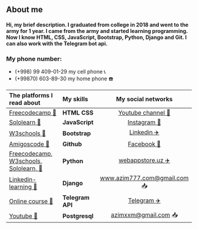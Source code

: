 ## About me 
#### Hi, my brief description. I graduated from college in 2018 and went to the army for 1 year. I came from the army and started learning programming. Now I know HTML, CSS, JavaScript, Bootstrap, Python, Django and Git. I can also work with the Telegram bot api.

### My phone number:
- (+998) 99 409-01-29 my cell phone  📞
- (+99870) 603-89-30 my home phone ☎️

The platforms I read about | My skills | My social networks
:--------------|:----------|:-------------:
[Freecodecamp 🚀](https://www.freecodecamp.org) | **HTML**  **CSS** | <a href="https://www.youtube.com/channel/UCfliQ_F24412ey6V9tmYJWA">Youtube channel 🎥</a>
[Sololearn 🚀](https://www.sololearn.com) | **JavaScript** | <a href="https://www.instagram.com/azim_29_01">Instagram 📸</a>
[W3schools 🚀](https://www.w3schools.com) | **Bootstrap** | <a href="https://www.linkedin.com/in/azimjon-abdurasulov-aa10671b3">Linkedin ✈️</a>
[Amigoscode 🚀](https://amigoscode.com) | **Github** | <a href="https://www.facebook.com/azimbekabdurasulov">Facebook 📸</a>
[Freecodecamp, W3schools, Sololearn, 🚀](https://www.linkedin.com/learning) | **Python** | <a href="https://www.webappstore.uz">webappstore.uz ✈️</a>
[Linkedin-learning 🚀](https://www.linkedin.com/learning) | **Django** | <a href="mailto:www.azim777.com@gmail.com">www.azim777.com@gmail.com 📥</a>
[Online course 🚀](https://mohirdev.uz) | **Telegram API** | <a href="https://t.me/azim_01_29">Telegram ✈️</a>
[Youtube 🚀](https://www.youtube.com) | **Postgresql** | <a href="mailto:azimxxm@gmail.com">azimxxm@gmail.com 📥</a>

